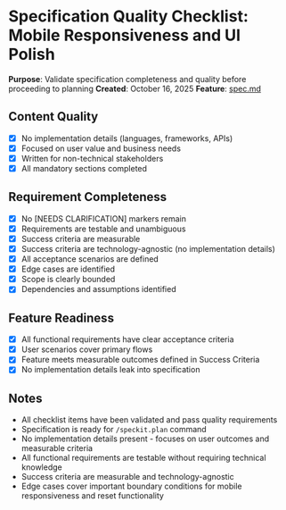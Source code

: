 # Specification Quality Checklist: Mobile Responsiveness and UI Polish

**Purpose**: Validate specification completeness and quality before proceeding to planning
**Created**: October 16, 2025
**Feature**: [spec.md](../spec.md)

## Content Quality

- [x] No implementation details (languages, frameworks, APIs)
- [x] Focused on user value and business needs
- [x] Written for non-technical stakeholders
- [x] All mandatory sections completed

## Requirement Completeness

- [x] No [NEEDS CLARIFICATION] markers remain
- [x] Requirements are testable and unambiguous
- [x] Success criteria are measurable
- [x] Success criteria are technology-agnostic (no implementation details)
- [x] All acceptance scenarios are defined
- [x] Edge cases are identified
- [x] Scope is clearly bounded
- [x] Dependencies and assumptions identified

## Feature Readiness

- [x] All functional requirements have clear acceptance criteria
- [x] User scenarios cover primary flows
- [x] Feature meets measurable outcomes defined in Success Criteria
- [x] No implementation details leak into specification

## Notes

- All checklist items have been validated and pass quality requirements
- Specification is ready for `/speckit.plan` command
- No implementation details present - focuses on user outcomes and measurable criteria
- All functional requirements are testable without requiring technical knowledge
- Success criteria are measurable and technology-agnostic
- Edge cases cover important boundary conditions for mobile responsiveness and reset functionality